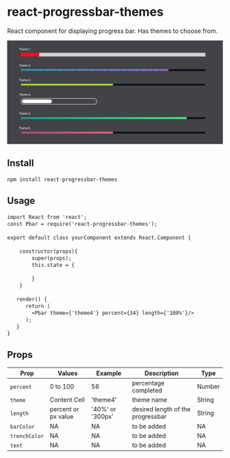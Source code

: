 # react-progressbar-themes

React component for displaying progress bar. Has themes to choose from.


![themes list](pbar-themes.png?raw=true)


## Install
```
npm install react-progressbar-themes
```


## Usage
```
import React from 'react';
const Pbar = require('react-progressbar-themes');

export default class yourComponent extends React.Component {

	constructor(props){
		super(props);
		this.state = {
			
		}
	}

   render() {
      return (
      	<Pbar theme={'theme4'} percent={34} length={'100%'}/>
      );
   }
}

```


## Props

| Prop | Values | Example | Description | Type |
| ------------- | ------------- | ------------- | ------------- | ------------- |
| ```percent```  | 0 to 100  | 56  | percentage completed  | Number  |
| ```theme```  | Content Cell  | 'theme4'  | theme name  | String  |
| ```length```  | percent or px value  | '40%' or '300px'  | desired length of the progressbar  | String  |
| ```barColor```  | NA  | NA  | to be added  | NA  |
| ```trenchColor```  | NA  | NA  | to be added  | NA  |
| ```text```  | NA  | NA  | to be added  | NA  |
